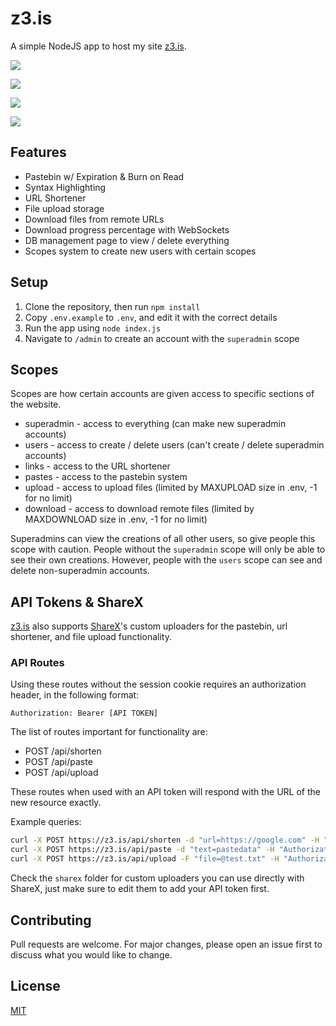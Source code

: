 # z3.is
A simple NodeJS app to host my site [z3.is](https://z3.is).

![](https://i.gyazo.com/003911e2642d1f57f9d9160fc6d9c842.png)

![](https://i.gyazo.com/244d4cb045c8f3f6fbad8af34a3f3740.png)

![](https://i.gyazo.com/8cbb4ee2b55b23a1af82216be758e9bd.png)

![](https://i.gyazo.com/50aec220b8595c322e27ef206a413c1c.png)

## Features
* Pastebin w/ Expiration & Burn on Read
* Syntax Highlighting
* URL Shortener
* File upload storage
* Download files from remote URLs
* Download progress percentage with WebSockets
* DB management page to view / delete everything
* Scopes system to create new users with certain scopes

## Setup
1. Clone the repository, then run `npm install`
2. Copy `.env.example` to `.env`, and edit it with the correct details
3. Run the app using `node index.js`
4. Navigate to `/admin` to create an account with the `superadmin` scope

## Scopes
Scopes are how certain accounts are given access to specific sections of the website.
* superadmin - access to everything (can make new superadmin accounts)
* users - access to create / delete users (can't create / delete superadmin accounts)
* links - access to the URL shortener
* pastes - access to the pastebin system
* upload - access to upload files (limited by MAXUPLOAD size in .env, -1 for no limit)
* download - access to download remote files (limited by MAXDOWNLOAD size in .env, -1 for no limit)

Superadmins can view the creations of all other users, so give people this scope with caution. People without the `superadmin` scope will only be able to see their own creations. However, people with the `users` scope can see and delete non-superadmin accounts.

## API Tokens & ShareX
[z3.is](https://z3.is) also supports [ShareX](https://getsharex.com/)'s custom uploaders for the pastebin, url shortener, and file upload functionality.

### API Routes
Using these routes without the session cookie requires an authorization header, in the following format:
```
Authorization: Bearer [API TOKEN]
```

The list of routes important for functionality are:
* POST /api/shorten
* POST /api/paste
* POST /api/upload

These routes when used with an API token will respond with the URL of the new resource exactly.

Example queries:
```bash
curl -X POST https://z3.is/api/shorten -d "url=https://google.com" -H "Authorization: Bearer API_TOKEN"
curl -X POST https://z3.is/api/paste -d "text=pastedata" -H "Authorization: Bearer API_TOKEN"
curl -X POST https://z3.is/api/upload -F "file=@test.txt" -H "Authorization: Bearer API_TOKEN"
```

Check the `sharex` folder for custom uploaders you can use directly with ShareX, just make sure to edit them to add your API token first.

## Contributing
Pull requests are welcome. For major changes, please open an issue first to discuss what you would like to change.

## License
[MIT](https://choosealicense.com/licenses/mit/)